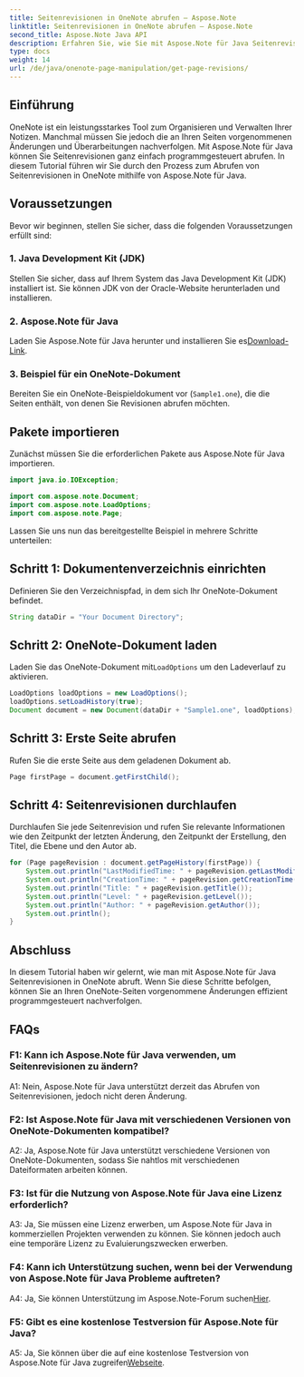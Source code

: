 ```yaml
---
title: Seitenrevisionen in OneNote abrufen – Aspose.Note
linktitle: Seitenrevisionen in OneNote abrufen – Aspose.Note
second_title: Aspose.Note Java API
description: Erfahren Sie, wie Sie mit Aspose.Note für Java Seitenrevisionen in OneNote abrufen. Befolgen Sie unsere Schritt-für-Schritt-Anleitung für eine effiziente Nachverfolgung von Änderungen.
type: docs
weight: 14
url: /de/java/onenote-page-manipulation/get-page-revisions/
---
```

## Einführung

OneNote ist ein leistungsstarkes Tool zum Organisieren und Verwalten Ihrer Notizen. Manchmal müssen Sie jedoch die an Ihren Seiten vorgenommenen Änderungen und Überarbeitungen nachverfolgen. Mit Aspose.Note für Java können Sie Seitenrevisionen ganz einfach programmgesteuert abrufen. In diesem Tutorial führen wir Sie durch den Prozess zum Abrufen von Seitenrevisionen in OneNote mithilfe von Aspose.Note für Java.

## Voraussetzungen

Bevor wir beginnen, stellen Sie sicher, dass die folgenden Voraussetzungen erfüllt sind:

### 1. Java Development Kit (JDK)

Stellen Sie sicher, dass auf Ihrem System das Java Development Kit (JDK) installiert ist. Sie können JDK von der Oracle-Website herunterladen und installieren.

### 2. Aspose.Note für Java

Laden Sie Aspose.Note für Java herunter und installieren Sie es[Download-Link](https://releases.aspose.com/note/java/).

### 3. Beispiel für ein OneNote-Dokument

Bereiten Sie ein OneNote-Beispieldokument vor (`Sample1.one`), die die Seiten enthält, von denen Sie Revisionen abrufen möchten.

## Pakete importieren

Zunächst müssen Sie die erforderlichen Pakete aus Aspose.Note für Java importieren.

```java
import java.io.IOException;

import com.aspose.note.Document;
import com.aspose.note.LoadOptions;
import com.aspose.note.Page;
```

Lassen Sie uns nun das bereitgestellte Beispiel in mehrere Schritte unterteilen:

## Schritt 1: Dokumentenverzeichnis einrichten

Definieren Sie den Verzeichnispfad, in dem sich Ihr OneNote-Dokument befindet.

```java
String dataDir = "Your Document Directory";
```

## Schritt 2: OneNote-Dokument laden

 Laden Sie das OneNote-Dokument mit`LoadOptions` um den Ladeverlauf zu aktivieren.

```java
LoadOptions loadOptions = new LoadOptions();
loadOptions.setLoadHistory(true);
Document document = new Document(dataDir + "Sample1.one", loadOptions);
```

## Schritt 3: Erste Seite abrufen

Rufen Sie die erste Seite aus dem geladenen Dokument ab.

```java
Page firstPage = document.getFirstChild();
```

## Schritt 4: Seitenrevisionen durchlaufen

Durchlaufen Sie jede Seitenrevision und rufen Sie relevante Informationen wie den Zeitpunkt der letzten Änderung, den Zeitpunkt der Erstellung, den Titel, die Ebene und den Autor ab.

```java
for (Page pageRevision : document.getPageHistory(firstPage)) {
    System.out.println("LastModifiedTime: " + pageRevision.getLastModifiedTime());
    System.out.println("CreationTime: " + pageRevision.getCreationTime());
    System.out.println("Title: " + pageRevision.getTitle());
    System.out.println("Level: " + pageRevision.getLevel());
    System.out.println("Author: " + pageRevision.getAuthor());
    System.out.println();
}
```

## Abschluss

In diesem Tutorial haben wir gelernt, wie man mit Aspose.Note für Java Seitenrevisionen in OneNote abruft. Wenn Sie diese Schritte befolgen, können Sie an Ihren OneNote-Seiten vorgenommene Änderungen effizient programmgesteuert nachverfolgen.

## FAQs

### F1: Kann ich Aspose.Note für Java verwenden, um Seitenrevisionen zu ändern?

A1: Nein, Aspose.Note für Java unterstützt derzeit das Abrufen von Seitenrevisionen, jedoch nicht deren Änderung.

### F2: Ist Aspose.Note für Java mit verschiedenen Versionen von OneNote-Dokumenten kompatibel?

A2: Ja, Aspose.Note für Java unterstützt verschiedene Versionen von OneNote-Dokumenten, sodass Sie nahtlos mit verschiedenen Dateiformaten arbeiten können.

### F3: Ist für die Nutzung von Aspose.Note für Java eine Lizenz erforderlich?

A3: Ja, Sie müssen eine Lizenz erwerben, um Aspose.Note für Java in kommerziellen Projekten verwenden zu können. Sie können jedoch auch eine temporäre Lizenz zu Evaluierungszwecken erwerben.

### F4: Kann ich Unterstützung suchen, wenn bei der Verwendung von Aspose.Note für Java Probleme auftreten?

 A4: Ja, Sie können Unterstützung im Aspose.Note-Forum suchen[Hier](https://forum.aspose.com/c/note/28).

### F5: Gibt es eine kostenlose Testversion für Aspose.Note für Java?

 A5: Ja, Sie können über die auf eine kostenlose Testversion von Aspose.Note für Java zugreifen[Webseite](https://releases.aspose.com/).
